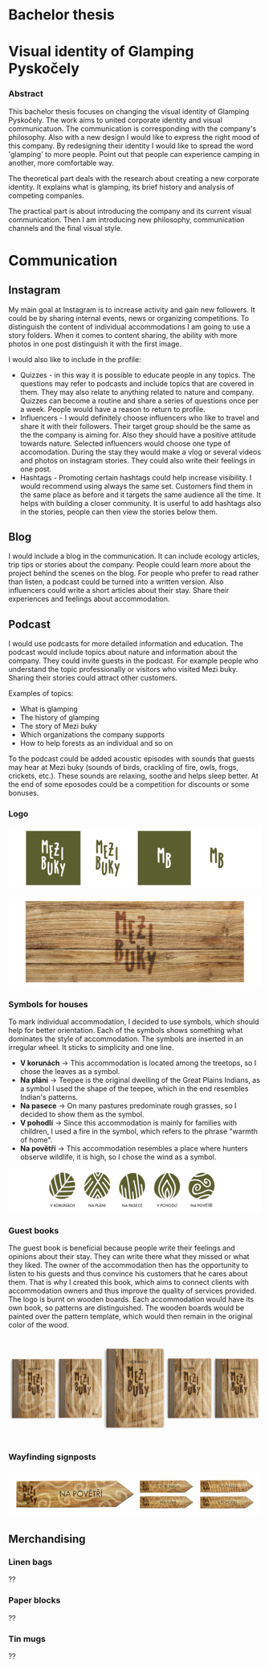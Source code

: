 # Bachelor thesis
# Visual identity of Glamping Pyskočely
### Abstract
This bachelor thesis focuses on changing the visual identity of Glamping Pyskočely. The work aims to united corporate identity and visual communicatuon. The communication is corresponding with the company's philosophy. Also with a new design I would like to express the right mood of this company. By redesigning their identity I would like to spread the word 'glamping' to more people. Point out that people can experience camping in another, more comfortable way. 

The theoretical part deals with the research about creating a new corporate identity. It explains what is glamping, its brief history and analysis of competing companies. 

The practical part is about introducing the company and its current visual communication. Then I am introducing new philosophy, communication channels and the final visual style.

# Communication
## Instagram 
My main goal at Instagram is to increase activity and gain new followers. It could be by sharing internal events, news or organizing competitions. To distinguish the content of individual accommodations I am going to use a story folders. When it comes to content sharing, the ability with more photos in one post distinguish it with the first image.

I would also like to include in the profile:
- Quizzes - in this way it is possible to educate people in any topics. The questions may refer to podcasts and include topics that are covered in them. They may also relate to anything related to nature and company. Quizzes can become a routine and share a series of questions once per a week. People would have a reason to return to profile.
- Influencers - I would definitely choose influencers who like to travel and share it with their followers. Their target group should be the same as the the company is aiming for. Also they should have a positive attitude towards nature. Selected influencers would choose one type of accomodation. During the stay they would make a vlog or several videos and photos on instagram stories. They could also write their feelings in one post.
- Hashtags - Promoting certain hashtags could help increase visibility. I would recommend using always the same set. Customers find them in the same place as before and it targets the same audience all the time. It helps with building a closer community. It is userful to add hashtags also in the stories, people can then view the stories below them.

## Blog
I would include a blog in the communication. It can include ecology articles, trip tips or stories about the company. People could learn more about the project behind the scenes on the blog. For people who prefer to read rather than listen, a podcast could be turned into a written version. Also influencers could write a short articles about their stay. Share their experiences and feelings about accommodation. 

## Podcast
I would use podcasts for more detailed information and education.
The podcast would include topics about nature and information about the company. They could invite guests in the podcast. For example people who understand the topic professionally or visitors who visited Mezi buky. Sharing their stories could attract other customers.

Examples of topics:
- What is glamping
- The history of glamping
- The story of Mezi buky
- Which organizations the company supports
- How to help forests as an individual and so on

To the podcast could be added acoustic episodes with sounds that guests may hear at Mezi buky (sounds of birds, crackling of fire, owls, frogs, crickets, etc.). These sounds are relaxing, soothe and helps sleep better. At the end of some eposodes could be a competition for discounts or some bonuses. 

### Logo
![Logo.](img/logo1.png)

![Logo on the wood.](img/logo3.jpg)

### Symbols for houses
To mark individual accommodation, I decided to use symbols, which should help for better orientation. Each of the symbols shows something what dominates the style of accommodation. The symbols are inserted in an irregular wheel. It sticks to simplicity and one line.
- **V korunách** → This accommodation is located among the treetops, so I chose the leaves as a symbol.
- **Na pláni** → Teepee is the original dwelling of the Great Plains Indians, as a symbol I used the shape of the teepee, which in the end resembles Indian's patterns.
- **Na pasece** → On many pastures predominate rough grasses, so I decided to show them as the symbol.
- **V pohodlí** → Since this accommodation is mainly for families with children, I used a fire in the symbol, which refers to the phrase "warmth of home".
- **Na povětří** → This accommodation resembles a place where hunters observe wildlife, it is high, so I chose the wind as a symbol.

![Symbols.](img/symboly1.png)

### Guest books
The guest book is beneficial because people write their feelings and opinions about their stay. They can write there what they missed or what they liked. The owner of the accommodation then has the opportunity to listen to his guests and thus convince his customers that he cares about them. That is why I created this book, which aims to connect clients with accommodation owners and thus improve the quality of services provided. The logo is burnt on wooden boards. Each accommodation would have its own book, so patterns are distinguished. The wooden boards would be painted over the pattern template, which would then remain in the original color of the wood. 

![Book.](10-thesis-digest/img/kniha.jpg)

### Wayfinding signposts
![Signpost.](10-thesis-digest/img/rozcestnik2.jpg)

## Merchandising
### Linen bags
??

### Paper blocks
??

### Tin mugs
??

